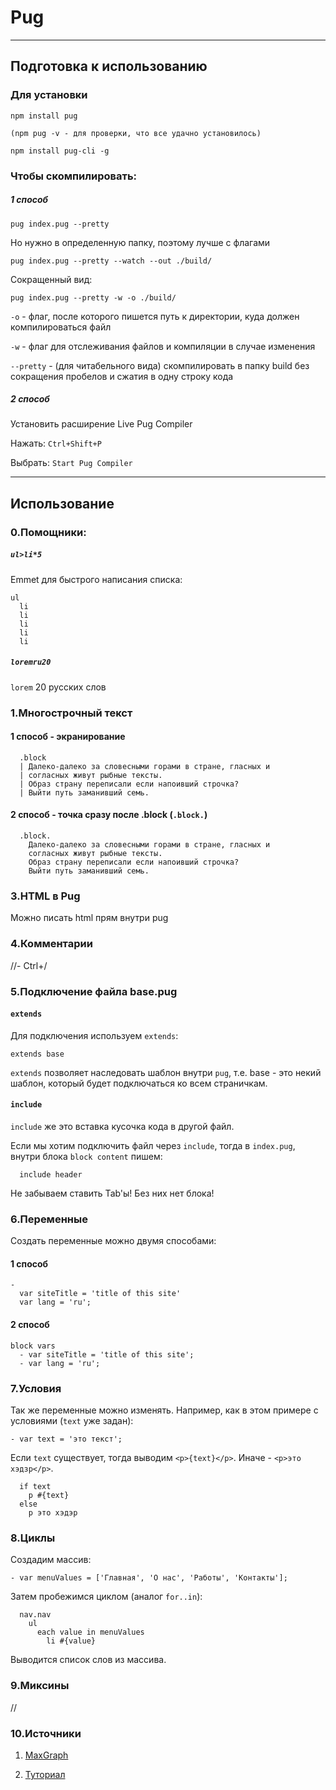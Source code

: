 # Pug
***
## Подготовка к использованию

### Для установки
```
npm install pug
```

```
(npm pug -v - для проверки, что все удачно установилось)
```


```
npm install pug-cli -g
```
<!-- npm install pug --save-dev (из директории проекта) -->

### Чтобы скомпилировать:
##### 1 способ
```
pug index.pug --pretty
```
Но нужно в определенную папку, поэтому лучше с флагами
```
pug index.pug --pretty --watch --out ./build/
```
Сокращенный вид:
```
pug index.pug --pretty -w -o ./build/
```

`-o` - флаг, после которого пишется путь к директории, куда должен компилироваться файл

`-w` - флаг для отслеживания файлов и компиляции в случае изменения

`--pretty` - (для читабельного вида) cкомпилировать в папку build без сокращения пробелов и сжатия в одну строку кода 

##### 2 способ

Установить расширение Live Pug Compiler

Нажать: `Ctrl+Shift+P`

Выбрать: `Start Pug Compiler`


***

## Использование

### 0.Помощники:
##### `ul>li*5` 
Emmet для быстрого написания списка:
```
ul
  li 
  li 
  li 
  li 
  li 
```
##### `loremru20`
`lorem` 20 русских слов

### 1.Многострочный текст

#### 1 способ - экранирование
```
  .block 
  | Далеко-далеко за словесными горами в стране, гласных и 
  | согласных живут рыбные тексты. 
  | Образ страну переписали если напоивший строчка? 
  | Выйти путь заманивший семь.
```
#### 2 способ - точка сразу после .block (`.block.`)
```
  .block. 
    Далеко-далеко за словесными горами в стране, гласных и 
    согласных живут рыбные тексты. 
    Образ страну переписали если напоивший строчка? 
    Выйти путь заманивший семь.
```

### 3.HTML в Pug
Можно писать html прям внутри pug

### 4.Комментарии
//-
Ctrl+/


### 5.Подключение файла base.pug

#### `extends`
Для подключения используем `extends`:
```
extends base
```
`extends` позволяет наследовать шаблон внутри `pug`, т.е. base - это некий шаблон, который будет подключаться ко всем страничкам.

#### `include`

`include` же это вставка кусочка кода в другой файл. 

Если мы хотим подключить файл через `include`, тогда в `index.pug`, внутри блока `block content` пишем:

```
  include header
```

Не забываем ставить Tab'ы! Без них нет блока!

### 6.Переменные
Создать переменные можно двумя способами:

#### 1 способ
```
-
  var siteTitle = 'title of this site'
  var lang = 'ru';
```
#### 2 способ
```
block vars
  - var siteTitle = 'title of this site';
  - var lang = 'ru';
  ```

### 7.Условия
Так же переменные можно изменять. Например, как в этом примере с условиями (`text` уже задан):

```
- var text = 'это текст';
```
Если `text` существует, тогда выводим `<p>{text}</p>`. Иначе - `<p>это хэдзр</p>`.
```
  if text
    p #{text}
  else 
    p это хэдэр
```

### 8.Циклы
Создадим массив:
```
- var menuValues = ['Главная', 'О нас', 'Работы', 'Контакты'];
```
Затем пробежимся циклом (аналог `for..in`):
```
  nav.nav 
    ul
      each value in menuValues
        li #{value}
```
Выводится список слов из массива.

### 9.Миксины
//

### 10.Источники
1. [MaxGraph](https://www.youtube.com/watch?v=HHBRbyTTSjk)

2. [Туториал](https://zaurmag.ru/html5-css3/html-preprotsessor-pug-jade.html)